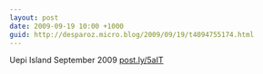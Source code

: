 ```yaml
---
layout: post
date: 2009-09-19 10:00 +1000
guid: http://desparoz.micro.blog/2009/09/19/t4094755174.html
---
```

Uepi Island September 2009 [post.ly/5aIT](http://post.ly/5aIT)

